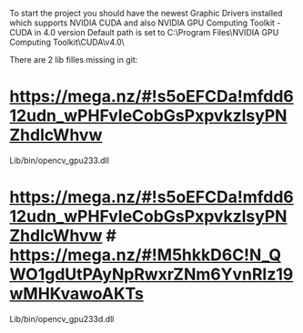 To start the project you should have the newest Graphic Drivers installed which supports NVIDIA CUDA and also 
NVIDIA GPU Computing Toolkit - CUDA in 4.0 version
Default path is set to C:\Program Files\NVIDIA GPU Computing Toolkit\CUDA\v4.0\

There are 2 lib filles missing in git:
# https://mega.nz/#!s5oEFCDa!mfdd612udn_wPHFvIeCobGsPxpvkzlsyPNZhdlcWhvw
Lib/bin/opencv_gpu233.dll 

# https://mega.nz/#!s5oEFCDa!mfdd612udn_wPHFvIeCobGsPxpvkzlsyPNZhdlcWhvw # https://mega.nz/#!M5hkkD6C!N_QWO1gdUtPAyNpRwxrZNm6YvnRIz19wMHKvawoAKTs
Lib/bin/opencv_gpu233d.dll
